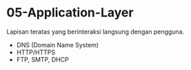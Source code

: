 # 05-Application-Layer

Lapisan teratas yang berinteraksi langsung dengan pengguna.
- DNS (Domain Name System)
- HTTP/HTTPS
- FTP, SMTP, DHCP
